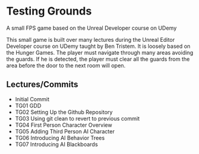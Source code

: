 # Testing Grounds
A small FPS game based on the Unreal Developer course on UDemy

This small game is built over many lectures during the Unreal Editor Developer course on UDemy taught by Ben Tristem.  It is loosely based on the Hunger Games.  The player must navigate through many areas avoiding the guards.  If he is detected, the player must clear all the guards from the area before the door to the next room will open.

## Lectures/Commits
* Initial Commit
* TG01 GDD
* TG02 Setting Up the Github Repository
* TG03 Using git clean to revert to previous commit
* TG04 First Person Character Overview
* TG05 Adding Third Person AI Character
* TG06 Introducing AI Behavior Trees
* TG07 Introducing AI Blackboards

